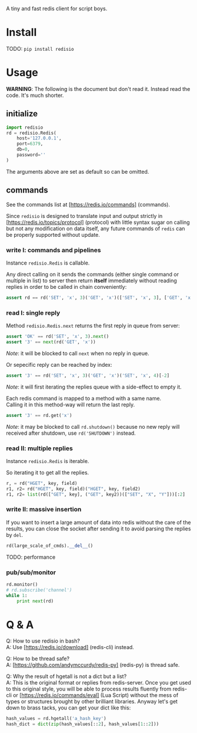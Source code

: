 A tiny and fast redis client for script boys.

# Install

TODO: `pip install redisio`

# Usage

**WARNING**: The following is the document but don't read it. Instead read the code. It's much shorter.

## initialize

```python
import redisio
rd = redisio.Redis(
    host='127.0.0.1',
    port=6379,
    db=0,
    password=''
)
```

The arguments above are set as default so can be omitted.

## commands

See the commands list at [https://redis.io/commands] (commands).

Since `redisio` is designed to translate input and output strictly in [https://redis.io/topics/protocol] (protocol) with little syntax sugar on calling but not any modification on data itself, any future commands of `redis` can be properly supported without update.

### write I: commands and pipelines

Instance `redisio.Redis` is callable.

Any direct calling on it sends the commands (either single command or multiple in list) to server then return **itself** immediately without reading replies in order to be called in chain conveniently:

```python
assert rd == rd('SET', 'x', 3)('GET', 'x')(['SET', 'x', 3], ['GET', 'x'])
```

### read I: single reply

Method `redisio.Redis.next` returns the first reply in queue from server:

```python
assert 'OK' == rd('SET', 'x', 3).next()
assert '3' == next(rd('GET', 'x'))
```

*Note*: it will be blocked to call `next` when no reply in queue.


Or sepecific reply can be reached by index:

```python
assert '3' == rd('SET', 'x', 3)('GET', 'x')('SET', 'x', 4)[-2]
```

*Note*: it will first iterating the replies queue with a side-effect to empty it.


Each redis command is mapped to a method with a same name.  
Calling it in this method-way will return the last reply.

```python
assert '3' == rd.get('x')
```

*Note*: it may be blocked to call `rd.shutdown()` because no new reply will received after shutdown, use `rd('SHUTDOWN')` instead.

### read II: multiple replies

Instance `redisio.Redis` is iterable.

So iterating it to get all the replies.

```python
r, = rd("HGET", key, field)
r1, r2= rd("HGET", key, field)("HGET", key, field2)
r1, r2= list(rd(["GET", key], ("GET", key2))(["SET", "X", "Y"]))[:2]
```


### write II: massive insertion

If you want to insert a large amount of data into redis without the care of the results, you can close the socket after sending it to avoid parsing the replies by `del`.

```python
rd(large_scale_of_cmds).__del__()
```

TODO: performance

### pub/sub/monitor

```python
rd.monitor()
# rd.subscribe('channel')
while 1:
    print next(rd)
```

# Q & A

Q: How to use redisio in bash?  
A: Use [https://redis.io/download] (redis-cli) instead.

Q: How to be thread safe?  
A: [https://github.com/andymccurdy/redis-py] (redis-py) is thread safe.

Q: Why the result of hgetall is not a dict but a list?  
A: This is the original format or replies from redis-server. Once you get used to this original style, you will be able to process results fluently from redis-cli or [https://redis.io/commands/eval] (Lua Script) without the mess of types or structures brought by other brilliant libraries. Anyway let's get down to brass tacks, you can get your dict like this:

```python
hash_values = rd.hgetall('a_hash_key')
hash_dict = dict(zip(hash_values[::2], hash_values[1::2]))
```
